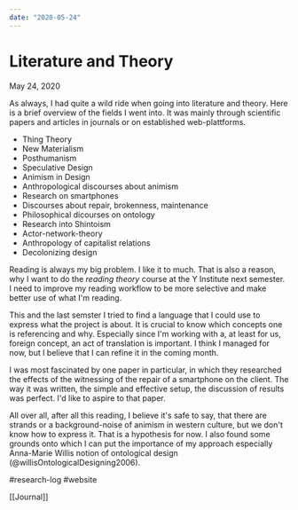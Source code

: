 ```yaml
---
date: "2020-05-24"
---
```

# Literature and Theory
May 24, 2020

As always, I had quite a wild ride when going into literature and theory. Here is a brief overview of the fields I went into. It was mainly through scientific papers and articles in journals or on established web-plattforms. 

- Thing Theory
- New Materialism
- Posthumanism
- Speculative Design
- Animism in Design
- Anthropological discourses about animism
- Research on smartphones
- Discourses about repair, brokenness, maintenance
- Philosophical dicourses on ontology
- Research into Shintoism
- Actor-network-theory
- Anthropology of capitalist relations
- Decolonizing design

Reading is always my big problem. I like it to much. That is also a reason, why I want to do the _reading theory_ course at the Y Institute next semester. I need to improve my reading workflow to be more selective and make better use of what I'm reading.

This and the last semster I tried to find a language that I could use to express what the project is about. It is crucial to know which concepts one is referencing and why. Especially since I'm working with a, at least for us, foreign concept, an act of translation is important. I think I managed for now, but I believe that I can refine it in the coming month.

I was most fascinated by one paper in particular, in which they researched the effects of the witnessing of the repair of a smartphone on the client. The way it was written, the simple and effective setup, the discussion of results was perfect. I'd like to aspire to that paper.

All over all, after all this reading, I believe it's safe to say, that there are strands or a background-noise of animism in western culture, but we don't know how to express it. That is a hypothesis for now. I also found some grounds onto which I can put the importance of my approach especially Anna-Marie Willis notion of ontological design (@willisOntologicalDesigning2006).

#research-log #website

[[Journal]]